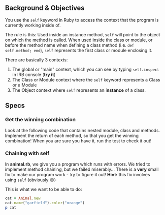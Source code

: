 ## Background & Objectives

You use the `self` keyword in Ruby to access the context that the program is currently working inside of.

The rule is this: Used inside an instance method, `self` will point to the object on which the method is called. When used inside the class or module, or before the method name when defining a class method (i.e. `def self.method; end`), `self` represents the first class or module enclosing it.

There are basically 3 contexts:

1. The global or "main" context, which you can see by typing `self.inspect` in IRB console (**try it**)
2. The Class or Module context where the `self` keyword represents a Class or a Module
3. The Object context where `self` represents an **instance** of a class.

## Specs

### Get the winning combination

Look at the following code that contains nested module, class and methods. Implement the return of each method, so that you get the winning combination! When you are sure you have it, run the test to check it out!

### Chaining with self

In **animal.rb**, we give you a program which runs with errors. We tried to implement method chaining, but we failed miserably... There is a **very** small fix to make our program work - try to figure it out! **Hint:** this fix involves using `self` (obviously 😊)

This is what we want to be able to do:

```ruby
cat = Animal.new
cat.name("garfield").color("orange")
p cat
```
